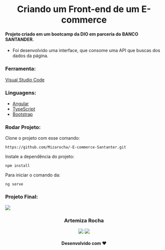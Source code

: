 <h1 align="center">Criando um Front-end de um E-commerce</h1>

#### Projeto criado em um bootcamp da DIO em parceria do BANCO SANTANDER.

 - Foi desenvolvido uma interface, que consome uma  API que buscas dos dados da página.

### Ferramenta:   
[Visual Studio Code](https://code.visualstudio.com/)   

### Linguagens:  
- [Angular](https://angular.io/docs)   
- [TypeScript](https://www.typescriptlang.org/)
- [Bootstrap](https://getbootstrap.com.br/)   
 

### Rodar Projeto:

Clone o projeto com esse comando:

```
https://github.com/Mizarocha/-E-commerce-Santanter.git
```
Instale a dependência do projeto:
```
npm install 
```
Para iniciar o comando da:
```
ng serve
```

### Projeto Final:

<div>
<img src="https://user-images.githubusercontent.com/88461178/177047887-dbabeee3-9a09-4133-8772-4f3637dbeae5.JPG"/>
</div>


<h3 align="center">Artemiza Rocha</h3>

<div align="center">
  <a href="https://www.linkedin.com/in/artemiza-rocha/a" target="_blank"><img src="https://img.shields.io/badge/-LinkedIn-%230077B5?style=for-the-badge&logo=linkedin&logoColor=white" target="_blank"></a> 
  <a href="https://github.com/Mizarocha" target="_blank"><img src="https://img.shields.io/badge/-GITHUB-%23E4405F?style=for-the-badge&logo=github&logoColor=white" target="_blank"></a>
  </div>
  <div align="center">
  <h4>Desenvolvido com ❤️</h4>
  </div>
